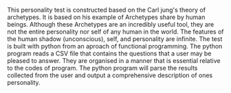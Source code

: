 This personality test is constructed based on the Carl jung's theory of archetypes.
It is based on his example of Archetypes share by human beings.
Although these Archetypes are an incredibly useful tool, they are not the entire personality nor self of any human in the world.
The features of the human shadow (unconscious), self, and personality are infinite.
The test is built with python from an aproach of functional programming.
The python program reads a CSV file that contains the questions that a user may be pleased to answer. They are organised in a manner that is essential relative to the codes of program.
The python program will parse the results collected from the user and output a comprehensive description of ones personality.
